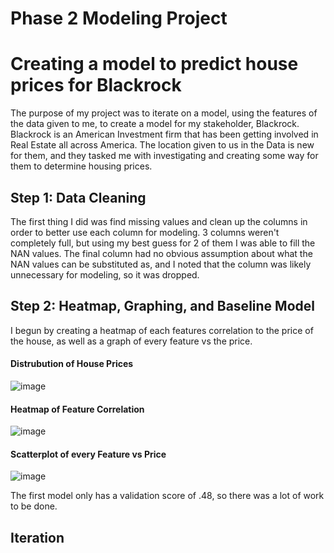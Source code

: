 # Phase 2 Modeling Project

# Creating a model to predict house prices for Blackrock

The purpose of my project was to iterate on a model, using the features of the data given to me, to create a model for my stakeholder, Blackrock. Blackrock is an American Investment firm that has been getting involved in Real Estate all across America. The location given to us in the Data is new for them, and they tasked me with investigating and creating some way for them to determine housing prices.

## Step 1: Data Cleaning

The first thing I did was find missing values and clean up the columns in order to better use each column for modeling. 3 columns weren't completely full, but using my best guess for 2 of them I was able to fill the NAN values. The final column had no obvious assumption about what the NAN values can be substituted as, and I noted that the column was likely unnecessary for modeling, so it was dropped. 

## Step 2: Heatmap, Graphing, and Baseline Model

I begun by creating a heatmap of each features correlation to the price of the house, as well as a graph of every feature vs the price.

#### Distrubution of House Prices
![image](https://user-images.githubusercontent.com/104473048/185767031-d8a2455e-3dfb-4482-9e11-d23100263bb0.png)

#### Heatmap of Feature Correlation
![image](https://user-images.githubusercontent.com/104473048/185767042-57f10894-b45c-4e90-a9fd-df303c116333.png)

#### Scatterplot of every Feature vs Price
![image](https://user-images.githubusercontent.com/104473048/185767047-21d2b3a0-67d2-4285-971f-881db915f91e.png)

The first model only has a validation score of .48, so there was a lot of work to be done.

## Iteration

